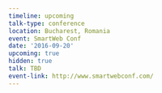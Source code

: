 ```yaml
---
timeline: upcoming
talk-type: conference
location: Bucharest, Romania
event: SmartWeb Conf
date: '2016-09-20'
upcoming: true
hidden: true
talk: TBD
event-link: http://www.smartwebconf.com/
---
```


